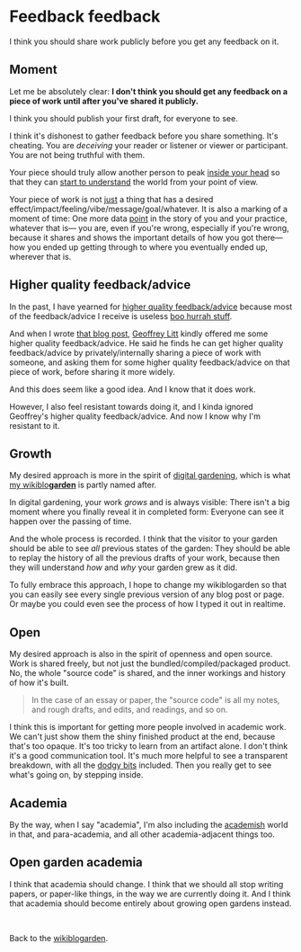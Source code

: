 # Feedback feedback

I think you should share work publicly before you get any feedback on it.

## Moment

Let me be absolutely clear: **I don't think you should get any feedback on a piece of work until after you've shared it publicly.**

I think you should publish your first draft, for everyone to see. 

I think it's dishonest to gather feedback before you share something. It's cheating. You are *deceiving* your reader or listener or viewer or participant. You are not being truthful with them.

Your piece should truly allow another person to peak [inside your head](https://www.todepond.com/wikiblogarden/my-wikiblogarden/hosting/journey/) so that they can [start to understand](https://www.todepond.com/wikiblogarden/art/why-bother/being/understood/) the world from your point of view.

Your piece of work is not [just](https://www.todepond.com/wikiblogarden/better-computing/just/) a thing that has a desired effect/impact/feeling/vibe/message/goal/whatever. It is also a marking of a moment of time: One more data [point](https://www.todepond.com/wikiblogarden/blending/work/) in the story of you and your practice, whatever that is— you are, even if you're wrong, especially if you're wrong, because it shares and shows the important details of how you got there— how you ended up getting through to where you eventually ended up, wherever that is.

## Higher quality feedback/advice

In the past, I have yearned for [higher quality feedback/advice](https://www.todepond.com/wikiblogarden/blending/critiques/) because most of the feedback/advice I receive is useless [boo hurrah stuff](https://www.todepond.com/wikiblogarden/academia/citation/soon/).

And when I wrote [that blog post](https://www.todepond.com/wikiblogarden/blending/critiques/), [Geoffrey Litt](https://www.geoffreylitt.com/) kindly offered me some higher quality feedback/advice. He said he finds he can get higher quality feedback/advice by privately/internally sharing a piece of work with someone, and asking them for some higher quality feedback/advice on that piece of work, before sharing it more widely. 

And this does seem like a good idea. And I know that it does work.

However, I also feel resistant towards doing it, and I kinda ignored Geoffrey's higher quality feedback/advice. And now I know why I'm resistant to it.

## Growth

My desired approach is more in the spirit of [digital gardening](https://maggieappleton.com/garden-history), which is what [my wikiblo**garden**](/wikiblogarden/my-wikiblogarden) is partly named after.

In digital gardening, your work *grows* and is always visible: There isn't a big moment where you finally reveal it in completed form: Everyone can see it happen over the passing of time.

And the whole process is recorded. I think that the visitor to your garden should be able to see *all* previous states of the garden: They should be able to replay the history of all the previous drafts of your work, because then they will understand *how* and *why* your garden grew as it did. 

To fully embrace this approach, I hope to change my wikiblogarden so that you can easily see every single previous version of any blog post or page. Or maybe you could even see the process of how I typed it out in realtime.

## Open

My desired approach is also in the spirit of openness and open source. Work is shared freely, but not just the bundled/compiled/packaged product. No, the whole "source code" is shared, and the inner workings and history of how it's built.

> In the case of an essay or paper, the "source code" is all my notes, and rough drafts, and edits, and readings, and so on.

I think this is important for getting more people involved in academic work. We can't just show them the shiny finished product at the end, because that's too opaque. It's too tricky to learn from an artifact alone. I don't think it's a good communication tool. It's much more helpful to see a transparent breakdown, with all the [dodgy bits](https://youtu.be/YRBtAn240j8?si=9Q2lk5a3W-TV8JF_) included. Then you really get to see what's going on, by stepping inside.

## Academia

By the way, when I say "academia", I'm also including the [academish](https://inkandswitch.notion.site/Academish-Voice-0d8126b3be5545d2a21705ceedb5dd45) world in that, and para-academia, and all other academia-adjacent things too. 

## Open garden academia

I think that academia should change. I think that we should all stop writing papers, or paper-like things, in the way we are currently doing it. And I think that academia should become entirely about growing open gardens instead.

<br>

Back to the [wikiblogarden](/wikiblogarden).
